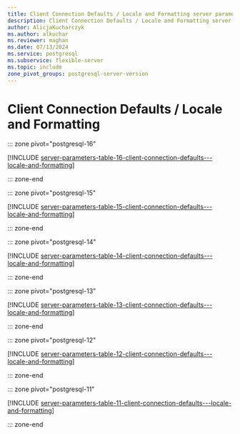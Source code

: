 ```yaml
---
title: Client Connection Defaults / Locale and Formatting server parameters
description: Client Connection Defaults / Locale and Formatting server parameters for Azure Database for PostgreSQL - Flexible Server.
author: AlicjaKucharczyk
ms.author: alkuchar
ms.reviewer: maghan
ms.date: 07/13/2024
ms.service: postgresql
ms.subservice: flexible-server
ms.topic: include
zone_pivot_groups: postgresql-server-version
---
```

# Client Connection Defaults / Locale and Formatting


::: zone pivot="postgresql-16"

[!INCLUDE [server-parameters-table-16-client-connection-defaults---locale-and-formatting](./includes/server-parameters-table-16-client-connection-defaults---locale-and-formatting.md)]

::: zone-end


::: zone pivot="postgresql-15"

[!INCLUDE [server-parameters-table-15-client-connection-defaults---locale-and-formatting](./includes/server-parameters-table-15-client-connection-defaults---locale-and-formatting.md)]

::: zone-end


::: zone pivot="postgresql-14"

[!INCLUDE [server-parameters-table-14-client-connection-defaults---locale-and-formatting](./includes/server-parameters-table-14-client-connection-defaults---locale-and-formatting.md)]

::: zone-end


::: zone pivot="postgresql-13"

[!INCLUDE [server-parameters-table-13-client-connection-defaults---locale-and-formatting](./includes/server-parameters-table-13-client-connection-defaults---locale-and-formatting.md)]

::: zone-end


::: zone pivot="postgresql-12"

[!INCLUDE [server-parameters-table-12-client-connection-defaults---locale-and-formatting](./includes/server-parameters-table-12-client-connection-defaults---locale-and-formatting.md)]

::: zone-end


::: zone pivot="postgresql-11"

[!INCLUDE [server-parameters-table-11-client-connection-defaults---locale-and-formatting](./includes/server-parameters-table-11-client-connection-defaults---locale-and-formatting.md)]

::: zone-end


